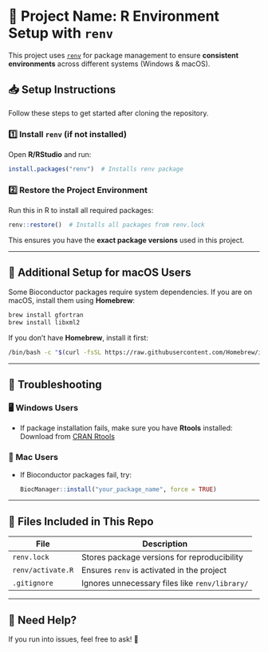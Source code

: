 # 🚀 Project Name: R Environment Setup with `renv`

This project uses [`renv`](https://rstudio.github.io/renv/) for package management to ensure **consistent environments** across different systems (Windows & macOS).

## 📥 Setup Instructions
Follow these steps to get started after cloning the repository.

### 1️⃣ Install `renv` (if not installed)
Open **R/RStudio** and run:  
```r
install.packages("renv")  # Installs renv package
```

### 2️⃣ Restore the Project Environment
Run this in R to install all required packages:  
```r
renv::restore()  # Installs all packages from renv.lock
```
This ensures you have the **exact package versions** used in this project.

---

## 🔧 Additional Setup for macOS Users
Some Bioconductor packages require system dependencies. If you are on macOS, install them using **Homebrew**:

```sh
brew install gfortran
brew install libxml2
```
If you don’t have **Homebrew**, install it first:  
```sh
/bin/bash -c "$(curl -fsSL https://raw.githubusercontent.com/Homebrew/install/HEAD/install.sh)"
```

---

## 🐞 Troubleshooting

### 🖥 Windows Users
- If package installation fails, make sure you have **Rtools** installed:  
  Download from [CRAN Rtools](https://cran.r-project.org/bin/windows/Rtools/)  

### 🍏 Mac Users
- If Bioconductor packages fail, try:  
  ```r
  BiocManager::install("your_package_name", force = TRUE)
  ```

---

## 📂 Files Included in This Repo

| File | Description |
|------|------------|
| `renv.lock` | Stores package versions for reproducibility |
| `renv/activate.R` | Ensures `renv` is activated in the project |
| `.gitignore` | Ignores unnecessary files like `renv/library/` |

---

## 📢 Need Help?
If you run into issues, feel free to ask! 🚀  
